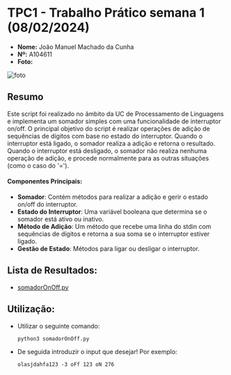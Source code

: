 # TPC1 - Trabalho Prático semana 1 (08/02/2024)

- **Nome:** João Manuel Machado da Cunha
- **Nº:** A104611
- **Foto:**

![foto](https://avatars.githubusercontent.com/u/131183584?v=4)

## Resumo
Este script foi realizado no âmbito da UC de Processamento de Linguagens e implementa um somador simples com uma funcionalidade de interruptor on/off. O principal objetivo do script é realizar operações de adição de sequências de dígitos com base no estado do interruptor. Quando o interruptor está ligado, o somador realiza a adição e retorna o resultado. Quando o interruptor está desligado, o somador não realiza nenhuma operação de adição, e procede normalmente para as outras situações (como o caso do '=').

#### Componentes Principais:
 - **Somador**: Contém métodos para realizar a adição e gerir o estado on/off do interruptor.
 - **Estado do Interruptor**: Uma variável booleana que determina se o somador está ativo ou inativo.
 - **Método de Adição**: Um método que recebe uma linha do stdin com sequências de dígitos e retorna a sua soma se o interruptor estiver ligado.
 - **Gestão de Estado**: Métodos para ligar ou desligar o interruptor.

## **Lista de Resultados**: 
   - [somadorOnOff.py](./TPC1/somadorOnOff.py)

## Utilização:
 - Utilizar o seguinte comando:
    ```sh
    python3 somadorOnOff.py
    ```
 - De seguida introduzir o input que desejar! Por exemplo:
    ```
    olasjdahfa123 -3 oFf 123 oN 276
    ```